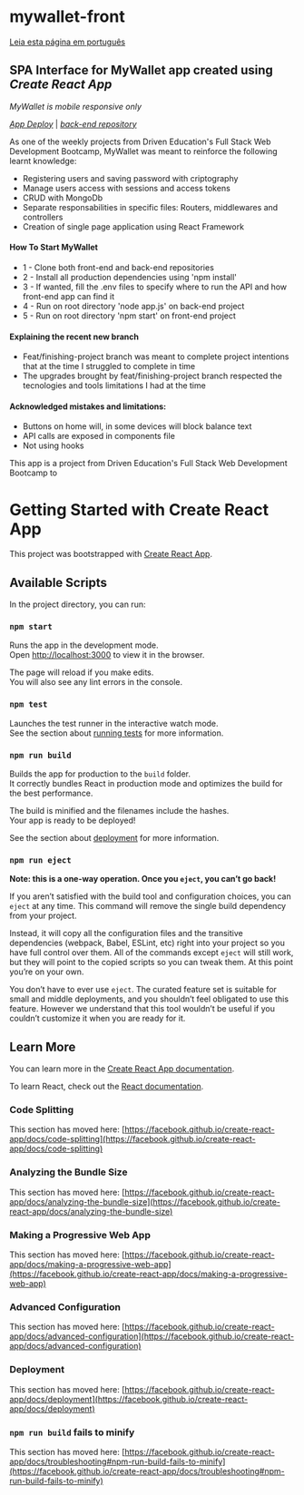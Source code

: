 # mywallet-front

[Leia esta página em português](https://github.com/AldusD/mywallet-front/blob/main/README-pt.md)

## SPA Interface for MyWallet app created using *Create React App* 

*MyWallet is mobile responsive only*

*[App Deploy](https://mywalletfinances.vercel.app)* |
*[back-end repository](https://github.com/AldusD/mywallet-back)*

As one of the weekly projects from Driven Education's Full Stack Web Development Bootcamp, MyWallet was meant to reinforce the following learnt knowledge:
- Registering users and saving password with criptography
- Manage users access with sessions and access tokens
- CRUD with MongoDb 
- Separate responsabilities in specific files: Routers, middlewares and controllers 
- Creation of single page application using React Framework

#### How To Start MyWallet
- 1 - Clone both front-end and back-end repositories
- 2 - Install all production dependencies using 'npm install'
- 3 - If wanted, fill the .env files to specify where to run the API and how front-end app can find it 
- 4 - Run on root directory 'node app.js' on back-end project
- 5 - Run on root directory 'npm start' on front-end project

#### Explaining the recent new branch
- Feat/finishing-project branch was meant to complete project intentions that at the time I struggled to complete in time   
- The upgrades brought by feat/finishing-project branch respected the tecnologies and tools limitations I had at the time

#### Acknowledged mistakes and limitations:
- Buttons on home will, in some devices will block balance text  
- API calls are exposed in components file
- Not using hooks 


This app is a project from Driven Education's Full Stack Web Development Bootcamp to 

# Getting Started with Create React App

This project was bootstrapped with [Create React App](https://github.com/facebook/create-react-app).

## Available Scripts

In the project directory, you can run:

### `npm start`

Runs the app in the development mode.\
Open [http://localhost:3000](http://localhost:3000) to view it in the browser.

The page will reload if you make edits.\
You will also see any lint errors in the console.

### `npm test`

Launches the test runner in the interactive watch mode.\
See the section about [running tests](https://facebook.github.io/create-react-app/docs/running-tests) for more information.

### `npm run build`

Builds the app for production to the `build` folder.\
It correctly bundles React in production mode and optimizes the build for the best performance.

The build is minified and the filenames include the hashes.\
Your app is ready to be deployed!

See the section about [deployment](https://facebook.github.io/create-react-app/docs/deployment) for more information.

### `npm run eject`

**Note: this is a one-way operation. Once you `eject`, you can’t go back!**

If you aren’t satisfied with the build tool and configuration choices, you can `eject` at any time. This command will remove the single build dependency from your project.

Instead, it will copy all the configuration files and the transitive dependencies (webpack, Babel, ESLint, etc) right into your project so you have full control over them. All of the commands except `eject` will still work, but they will point to the copied scripts so you can tweak them. At this point you’re on your own.

You don’t have to ever use `eject`. The curated feature set is suitable for small and middle deployments, and you shouldn’t feel obligated to use this feature. However we understand that this tool wouldn’t be useful if you couldn’t customize it when you are ready for it.

## Learn More

You can learn more in the [Create React App documentation](https://facebook.github.io/create-react-app/docs/getting-started).

To learn React, check out the [React documentation](https://reactjs.org/).

### Code Splitting

This section has moved here: [https://facebook.github.io/create-react-app/docs/code-splitting](https://facebook.github.io/create-react-app/docs/code-splitting)

### Analyzing the Bundle Size

This section has moved here: [https://facebook.github.io/create-react-app/docs/analyzing-the-bundle-size](https://facebook.github.io/create-react-app/docs/analyzing-the-bundle-size)

### Making a Progressive Web App

This section has moved here: [https://facebook.github.io/create-react-app/docs/making-a-progressive-web-app](https://facebook.github.io/create-react-app/docs/making-a-progressive-web-app)

### Advanced Configuration

This section has moved here: [https://facebook.github.io/create-react-app/docs/advanced-configuration](https://facebook.github.io/create-react-app/docs/advanced-configuration)

### Deployment

This section has moved here: [https://facebook.github.io/create-react-app/docs/deployment](https://facebook.github.io/create-react-app/docs/deployment)

### `npm run build` fails to minify

This section has moved here: [https://facebook.github.io/create-react-app/docs/troubleshooting#npm-run-build-fails-to-minify](https://facebook.github.io/create-react-app/docs/troubleshooting#npm-run-build-fails-to-minify)
